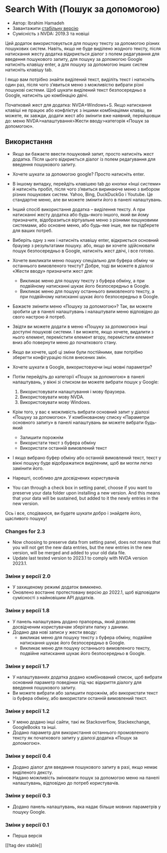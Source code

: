 # Search With (Пошук за допомогою) #

* Автор: Ibrahim Hamadeh
* Завантажити [стабільну версію][1]
* Сумісність з NVDA: 2019.3 та новіші

Цей додаток використовується для пошуку тексту за допомогою різних пошукових
систем. Навіть, якщо не буде виділено жодного тексту, після натискання жесту
додатка відкриється діалог з полем редагування для введення пошукового
запиту, для пошуку за допомогою Google натисніть клавішу enter, а для пошуку
за допомогою інших систем натисніть клавішу tab.

І якщо вам потрібно знайти виділений текст, виділіть текст і натисніть один
раз, після чого з’явиться меню з можливістю вибрати різні пошукові
системи. Щоб шукати виділений текст безпосередньо в Google, натисніть цю
комбінацію двічі.

Початковий жест для додатка: NVDA+Windows+S. Якщо натискання клавіші не працює або конфліктує з іншими комбінаціями клавіш, ви можете, як завжди, додати жест або змінити вже наявний, перейшовши до: меню NVDA>налаштування>Жести вводу>категорія «Пошук за допомогою».

## Використання

* Якщо ви бажаєте ввести пошуковий запит, просто натисніть жест
  додатка. Після цього відкриється діалог із полем редагування для введення
  пошукового запиту.
* Хочете шукати за допомогою google? Просто натисніть enter.
* В іншому випадку, перейдіть клавішею tab до кнопки «Інші системи» й
  натисніть пробіл, після чого з’явиться виринаюче меню з вибором різних
  пошукових систем. Yahoo, Bing, DuckDuckGo і Youtube. Це стандартне меню,
  але ви можете змінити його в панелі налаштувань.
* Інший спосіб використання додатка – виділення тексту. А при натисканні
  жесту додатка або будь-якого іншого, який ви йому призначите,
  відобразиться віртуальне меню з різними пошуковими системами, або основне
  меню, або будь-яке інше, яке ви підберете для ваших потреб.
* Виберіть одну з них і натисніть клавішу enter, відкриється основний
  браузер з результатами пошуку. або, якщо ви хочете здійснювати пошук
  безпосередньо в Google, натисніть жест двічі, і все готово.
* Хочете викликати меню пошуку спеціально для буфера обміну чи останнього
  вимовленого тексту? Добре, тоді ви можете в діалозі «Жести вводу»
  призначити жест для:
    * Викликає меню для пошуку тексту з буфера обміну, а при подвійному
      натисканні шукає його безпосередньо в Google.
    * Викликає меню для пошуку останнього вимовленого тексту, а при
      подвійному натисканні шукає його безпосередньо в Google.
* Бажаєте змінити меню «Пошуку за допомогою»? Так, ви можете зробити це в
  панелі налаштувань і налаштувати меню відповідно до свого настрою й
  потреб.
* Звідти ви можете додати в меню «Пошуку за допомогою» інші доступні
  пошукові системи. І ви можете, якщо хочете, видалити з нього елемент,
  перемістити елемент вгору, перемістити елемент вниз або повернути меню до
  початкового стану.
* Якщо ви хочете, щоб ці зміни були постійними, вам потрібно зберегти
  конфігурацію після внесених змін.
* Хочете шукати в Google, використовуючи інші мовні параметри?
* Потім перейдіть до категорії «Пошук за допомогою» в панелі налаштувань, у
  вікні зі списком ви можете вибрати пошук у Google:

    1. Використовувати налаштування і мову браузера.
    2. Використовувати мову NVDA.
    3. Використовувати мову Windows.

* Крім того, у вас є можливість вибрати основний запит у діалозі «Пошуку за
  допомогою». У комбінованому списку «Параметри основного запиту» в панелі
  налаштувань ви можете вибрати будь-який

    * Залишити порожнім
    * Використати текст з буфера обміну
    * Використати останній вимовлений текст

* І якщо вибрано буфер обміну або останній вимовлений текст, текст у вікні
  пошуку буде відображатися виділеним, щоб ви могли легко замінити його.
* Нарешті, особливо для досвідчених користувачів
* You can through a check box in setting panel, choose if you want to
  preserve your data folder upon installing a new version. And this means
  that your data will be sustained, but added to it the newly entries in the
  new version.

Ось і все, сподіваюся, ви  будете шукати добро і знайдете його, щасливого
пошуку!

### Changes for 2.3 ###

* Now choosing to preserve data from setting panel, does not means that you
  will not get the new data entries, but the new entries in the new version,
  will be merged and added to your old data file.
* Update last tested version to 2023.1 to comply with NVDA version 2023.1.

### Зміни у версії 2.0 ###

* У захищеному режимі додаток вимкнено.
* Оновлено востаннє протестовану версію до 2022.1, щоб відповідати
  сумісності з найновішим API додатків.

### Зміни у версії 1.8 ###

* У панель налаштувань додано прапорець, який дозволяє досвідченим
  користувачам зберігати папку з даними.
* Додано два нові записи у жести вводу:
    * викликає меню для пошуку тексту з буфера обміну, подвійне натискання
      шукає його безпосередньо в Google.
    * Викликає меню для пошуку останнього вимовленого тексту, подвійне
      натискання шукає його безпосередньо в Google.

### Зміни у версії 1.7

* У налаштуваннях додатка додано комбінований список, щоб вибрати основний
  параметр поведінки під час відкриття діалогу для введення пошукового
  запиту.
* Ви можете вибрати або залишити порожнім, або використати текст із буфера
  обміну, або використати останній вимовлений текст.

### Зміни у версії 1.2

* У меню додано інші сайти, такі як Stackoverflow, Stackexchange,
  GoogleBooks та інші.
* Додано параметр для використання останнього промовленого тексту як
  початкового запиту у діалозі додатка «Пошук за допомогою».

### Зміни у версії 0.4

* Додано діалог для введення пошукового запиту в разі, якщо немає виділеного
  дексту.
* Надано можливість змінювати пошук за допомогою меню на панелі налаштувань,
  відповідно до потреб користувачів.

### Зміни у версії 0.3

* Додано панель налаштувань, яка надає більше мовних параметрів у пошуку
  Google.

### Зміни у версії 0.1

* Перша версія

[[!tag dev stable]]

[1]: https://addons.nvda-project.org/files/get.php?file=searchwith
